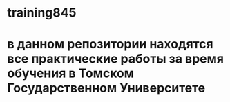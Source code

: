 # training845
# в данном репозитории находятся все практические работы за время обучения в Томском Государственном Университете
